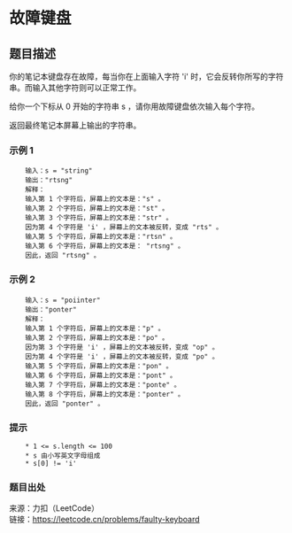 # 故障键盘

## 题目描述

你的笔记本键盘存在故障，每当你在上面输入字符 'i' 时，它会反转你所写的字符串。而输入其他字符则可以正常工作。

给你一个下标从 0 开始的字符串 s ，请你用故障键盘依次输入每个字符。

返回最终笔记本屏幕上输出的字符串。

### 示例 1

```text
    输入：s = "string"
    输出："rtsng"
    解释：
    输入第 1 个字符后，屏幕上的文本是："s" 。
    输入第 2 个字符后，屏幕上的文本是："st" 。
    输入第 3 个字符后，屏幕上的文本是："str" 。
    因为第 4 个字符是 'i' ，屏幕上的文本被反转，变成 "rts" 。
    输入第 5 个字符后，屏幕上的文本是："rtsn" 。
    输入第 6 个字符后，屏幕上的文本是： "rtsng" 。
    因此，返回 "rtsng" 。
```

### 示例 2

```text
    输入：s = "poiinter"
    输出："ponter"
    解释：
    输入第 1 个字符后，屏幕上的文本是："p" 。
    输入第 2 个字符后，屏幕上的文本是："po" 。
    因为第 3 个字符是 'i' ，屏幕上的文本被反转，变成 "op" 。
    因为第 4 个字符是 'i' ，屏幕上的文本被反转，变成 "po" 。
    输入第 5 个字符后，屏幕上的文本是："pon" 。
    输入第 6 个字符后，屏幕上的文本是："pont" 。
    输入第 7 个字符后，屏幕上的文本是："ponte" 。
    输入第 8 个字符后，屏幕上的文本是："ponter" 。
    因此，返回 "ponter" 。
```

### 提示

```text
    * 1 <= s.length <= 100
    * s 由小写英文字母组成
    * s[0] != 'i'
```

### 题目出处

来源：力扣（LeetCode）  
链接：<https://leetcode.cn/problems/faulty-keyboard>

